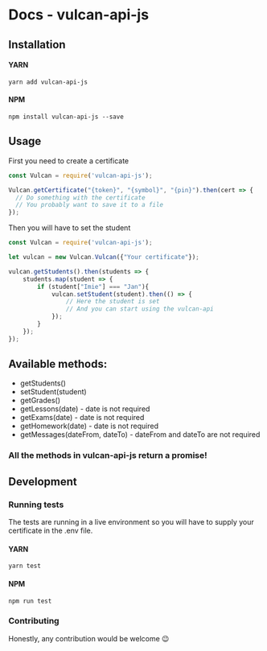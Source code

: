 # Docs - vulcan-api-js

## Installation

#### YARN
```
yarn add vulcan-api-js
```

#### NPM
```
npm install vulcan-api-js --save
```

## Usage

First you need to create a certificate

```js
const Vulcan = require('vulcan-api-js');

Vulcan.getCertificate("{token}", "{symbol}", "{pin}").then(cert => {
  // Do something with the certificate
  // You probably want to save it to a file
});

```
Then you will have to set the student
```js
const Vulcan = require('vulcan-api-js');

let vulcan = new Vulcan.Vulcan({"Your certificate"});

vulcan.getStudents().then(students => {
    students.map(student => {
        if (student["Imie"] === "Jan"){
            vulcan.setStudent(student).then(() => {
                // Here the student is set
                // And you can start using the vulcan-api
            });
        }
    });
});
```
## Available methods:
- getStudents()
- setStudent(student)
- getGrades()
- getLessons(date) - date is not required
- getExams(date) - date is not required
- getHomework(date) - date is not required
- getMessages(dateFrom, dateTo) - dateFrom and dateTo are not required
### All the methods in vulcan-api-js return a promise!

## Development

### Running tests

The tests are running in a live environment so you will have to supply your certificate in the .env file.

#### YARN
```
yarn test
```

#### NPM
```
npm run test
```

### Contributing

Honestly, any contribution would be welcome 😉